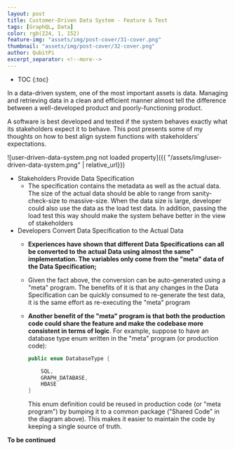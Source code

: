 ```yaml
---
layout: post
title: Customer-Driven Data System - Feature & Test
tags: [GraphQL, Data]
color: rgb(224, 1, 152)
feature-img: "assets/img/post-cover/31-cover.png"
thumbnail: "assets/img/post-cover/32-cover.png"
author: QubitPi
excerpt_separator: <!--more-->
---
```


<!--more-->

* TOC
{:toc}

In a data-driven system, one of the most important assets is data. Managing and retrieving data in a clean and efficient
manner almost tell the difference between a well-developed product and poorly-functioning product. 

A software is best developed and tested if the system behaves exactly what its stakeholders expect it to behave. This
post presents some of my thoughts on how to best align system functions with stakeholders' expectations.

![user-driven-data-system.png not loaded property]({{ "/assets/img/user-driven-data-system.png" | relative_url}})

* Stakeholders Provide Data Specification
  - The specification contains the metadata as well as the actual data. The size of the actual data should be able to
    range from sanity-check-size to massive-size. When the data size is large, developer could also use the data as
    the load test data. In addition, passing the load test this way should make the system behave better in the view
    of stakeholders
* Developers Convert Data Specification to the Actual Data
  - **Experiences have shown that different Data Specifications can all be converted to the actual Data using almost the
    same" implementation. The variables only come from the "meta" data of the Data Specification;**
  - Given the fact above, the conversion can be auto-generated using a "meta" program. The benefits of it is that any
    changes in the Data
    Specification can be quickly consumed to re-generate the test data, it is the same effort as re-executing
    the "meta" program
  - **Another benefit of the "meta" program is that both the production code could share the feature and make the 
    codebase more consistent in terms of logic**. For example, suppose to have an database type enum written in the 
    "meta" program (or production code):

    ```java
    public enum DatabaseType {
    
        SQL,
        GRAPH_DATABASE,
        HBASE
    }
    ```

    This enum definition could be reused in production code (or "meta program") by bumping it to a common package
    ("Shared Code" in the diagram above). This makes it easier to maintain the code by keeping a single source of truth.

**To be continued**